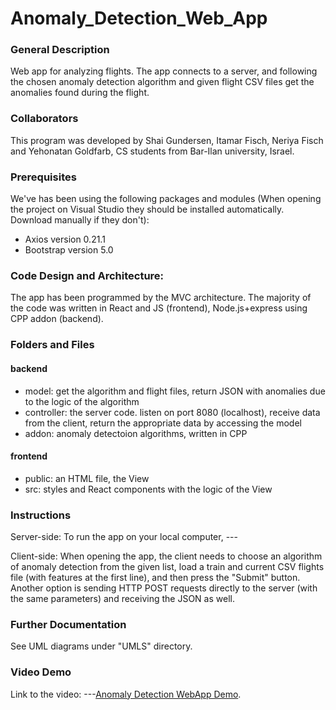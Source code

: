 # Anomaly_Detection_Web_App
### General Description
Web app for analyzing flights. The app connects to a server, and following the chosen anomaly detection algorithm and given flight CSV files get the anomalies found during the flight.

### Collaborators
This program was developed by Shai Gundersen, Itamar Fisch, Neriya Fisch and Yehonatan Goldfarb, CS students from Bar-Ilan university, Israel.

### Prerequisites
We've has been using the following packages and modules (When opening the project on Visual Studio they should be installed automatically. Download manually if they don't):
  * Axios version 0.21.1
  * Bootstrap version 5.0

### Code Design and Architecture:
The app has been programmed by the MVC architecture.
The majority of the code was written in React and JS (frontend), Node.js+express using CPP addon (backend).

### Folders and Files
#### backend
  * model: get the algorithm and flight files, return JSON with anomalies due to the logic of the algorithm
  * controller: the server code. listen on port 8080 (localhost), receive data from the client, return the appropriate data by accessing the model 
  * addon: anomaly detectoion algorithms, written in CPP
#### frontend
* public: an HTML file, the View
* src: styles and React components with the logic of the View

### Instructions
Server-side: To run the app on your local computer, ---

Client-side: When opening the app, the client needs to choose an algorithm of anomaly detection from the given list, load a train and current CSV flights file (with features at the first line), and then press the "Submit" button.
Another option is sending HTTP POST requests directly to the server (with the same parameters) and receiving the JSON as well.
### Further Documentation
See UML diagrams under "UMLS" directory.

### Video Demo
Link to the video: ---[Anomaly Detection WebApp Demo](https://youtu.be/wK3IkKHpW28).
